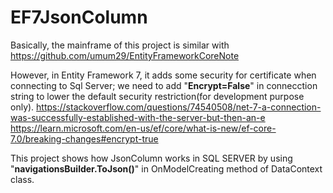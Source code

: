 # EF7JsonColumn
Basically, the mainframe of this project is similar with https://github.com/umum29/EntityFrameworkCoreNote

However, in Entity Framework 7, it adds some security for certificate when connecting to Sql Server; 
we need to add "<b>Encrypt=False</b>" in connecction string to lower the default security restriction(for development purpose only).
https://stackoverflow.com/questions/74540508/net-7-a-connection-was-successfully-established-with-the-server-but-then-an-e
https://learn.microsoft.com/en-us/ef/core/what-is-new/ef-core-7.0/breaking-changes#encrypt-true

This project shows how JsonColumn works in SQL SERVER by using "<b>navigationsBuilder.ToJson()</b>" in OnModelCreating method of DataContext class.



